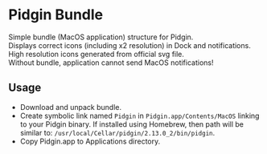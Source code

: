 # Pidgin Bundle

Simple bundle (MacOS application) structure for Pidgin.  
Displays correct icons (including x2 resolution) in Dock and notifications.  
High resolution icons generated from official svg file.  
Without bundle, application cannot send MacOS notifications!

## Usage
* Download and unpack bundle.
* Create symbolic link named `Pidgin` in `Pidgin.app/Contents/MacOS` linking to your Pidgin binary.
  If installed using Homebrew, then path will be similar to: `/usr/local/Cellar/pidgin/2.13.0_2/bin/pidgin`.
* Copy Pidgin.app to Applications directory.
